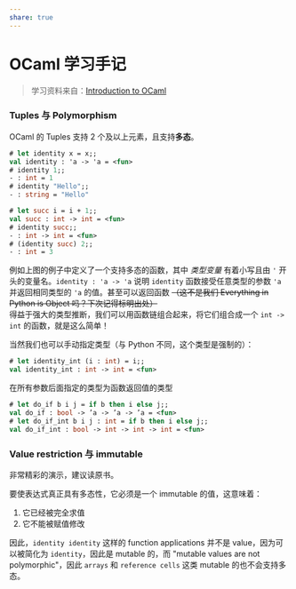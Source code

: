 ```yaml
---
share: true
---
```



# OCaml 学习手记

> 学习资料来自：[Introduction to OCaml](https://www.seas.upenn.edu/~cis3410/current/_static/files/ocaml-book.pdf)

### Tuples 与 Polymorphism

OCaml 的 Tuples 支持 2 个及以上元素，且支持**多态**。

```ocaml
# let identity x = x;;
val identity : 'a -> 'a = <fun>
# identity 1;;
- : int = 1
# identity "Hello";;
- : string = "Hello"

# let succ i = i + 1;;
val succ : int -> int = <fun>
# identity succ;;
- : int -> int = <fun>
# (identity succ) 2;;
- : int = 3
```

例如上图的例子中定义了一个支持多态的函数，其中 _类型变量_ 有着小写且由 `'` 开头的变量名。`identity : 'a -> 'a` 说明 `identity` 函数接受任意类型的参数 `'a` 并返回相同类型的 `'a` 的值。甚至可以返回函数 ~~（这不是我们 Everything in Python is Object 吗？下次记得标明出处）~~  
得益于强大的类型推断，我们可以用函数链组合起来，将它们组合成一个 `int -> int` 的函数，就是这么简单！

当然我们也可以手动指定类型（与 Python 不同，这个类型是强制的）：

```ocaml
# let identity_int (i : int) = i;;
val identity_int : int -> int = <fun>

```

在所有参数后面指定的类型为函数返回值的类型

```ocaml
# let do_if b i j = if b then i else j;;
val do_if : bool -> ’a -> ’a -> ’a = <fun>
# let do_if_int b i j : int = if b then i else j;;
val do_if_int : bool -> int -> int -> int = <fun>
```

### Value restriction 与 immutable

非常精彩的演示，建议读原书。

要使表达式真正具有多态性，它必须是一个 immutable 的值，这意味着：  
1. 它已经被完全求值
2. 它不能被赋值修改

因此，`identity identity` 这样的 function applications 并不是 value，因为可以被简化为 `identity`，因此是 mutable 的，而 "mutable values are not polymorphic"，因此 `arrays` 和  `reference cells` 这类 mutable 的也不会支持多态。

